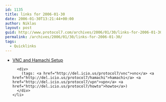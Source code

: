 ```yaml
---
id: 1135
title: links for 2006-01-30
date: 2006-01-30T13:21:44+00:00
author: Niklas
layout: post
guid: http://www.protocol7.com/archives/2006/01/30/links-for-2006-01-30/
permalink: /archives/2006/01/30/links-for-2006-01-30/
tags:
  - Quicklinks
---
```

<div class='microid-be424ca4702558ad99c339639838fc9969765f0c'>
  <ul>
    <li>
      <div>
        <a href="http://damagedintransit.com/2006/01/27/ultimate-vnc-setup/">VNC and Hamachi Setup</a>
      </div>
      
      <div>
        (tags: <a href="http://del.icio.us/protocol7/vnc">vnc</a> <a href="http://del.icio.us/protocol7/hamachi">hamachi</a> <a href="http://del.icio.us/protocol7/vpn">vpn</a> <a href="http://del.icio.us/protocol7/howto">howto</a>)
      </div>
    </li>
  </ul>
</div>
